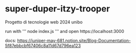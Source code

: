 # super-duper-itzy-trooper
Progetto di tecnologie web 2024 unibo

run with
'''
node index.js
'''
and open https://localhost:3000

docs: https://juniper-may-681.notion.site/Blog-Documentation-5f87ebbcbf67406c8a11d67d796ea123
